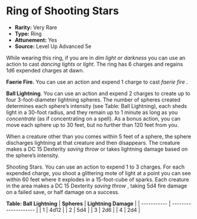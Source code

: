 # Ring of Shooting Stars

- **Rarity:** Very Rare
- **Type:** Ring
- **Attunement:** Yes
- **Source:** Level Up Advanced 5e

While wearing this ring, if you are in _dim light or darkness_  you can use an action to cast _dancing lights_ or _light_. The ring has 6 charges and regains 1d6 expended charges at dawn.

**Faerie Fire.** You can use an action and expend 1 charge to cast _faerie fire ._

**Ball Lightning**. You can use an action and expend 2 charges to create up to four 3-foot-diameter lightning spheres. The number of spheres created determines each sphere’s intensity (see Table: Ball Lightning), each sheds light in a 30-foot radius, and they remain up to 1 minute as long as you _concentrate_  (as if concentrating on a spell). As a bonus action, you can move each sphere up to 30 feet, but no further than 120 feet from you.

When a creature other than you comes within 5 feet of a sphere, the sphere discharges lightning at that creature and then disappears. The creature makes a DC 15 Dexterity _saving throw_  or takes lightning damage based on the sphere’s intensity.

Shooting Stars. You can use an action to expend 1 to 3 charges. For each expended charge, you shoot a glittering mote of light at a point you can see within 60 feet where it explodes in a 15-foot-cube of sparks. Each creature in the area makes a DC 15 Dexterity _saving throw_ , taking 5d4 fire damage on a failed save, or half damage on a success.

__**Table: Ball Lightning**__
| **Spheres** | **Lightning Damage** |
| ----------- | -------------------- |
| 1           | 4d12                 |
| 2           | 5d4                  |
| 3           | 2d6                  |
| 4           | 2d4                  |

